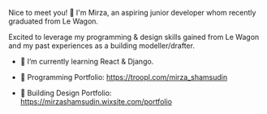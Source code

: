 Nice to meet you! 👋 I'm Mirza, an aspiring junior developer whom recently graduated from Le Wagon. 

Excited to leverage my programming & design skills gained from Le Wagon and my past experiences as a building modeller/drafter.

- 🌱 I’m currently learning React & Django.

- 💼 Programming Portfolio: https://troopl.com/mirza_shamsudin
 
- 🏡 Building Design Portfolio: https://mirzashamsudin.wixsite.com/portfolio
